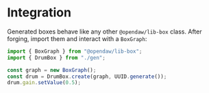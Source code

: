 # Integration

Generated boxes behave like any other `@opendaw/lib-box` class. After forging, import
them and interact with a `BoxGraph`:

```ts
import { BoxGraph } from "@opendaw/lib-box";
import { DrumBox } from "./gen";

const graph = new BoxGraph();
const drum = DrumBox.create(graph, UUID.generate());
drum.gain.setValue(0.5);
```
